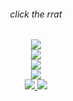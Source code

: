 <div align="center">
	<h6> click the rrat </h6>
	<a href="http://kyrie25.me">
		 <img src="https://user-images.githubusercontent.com/77577746/149508180-c75be0e3-1983-4592-9f1d-d58b64f055d4.gif" />
	</a>
</div>
<div align="center">
	<a href="https://discord.com/users/368399721494216706" >  
  		<img src="https://lanyard.kyrie25.me/api/368399721494216706?imgStyle=square"  />  
	</a>  
</div>
<div align="center">
	<a href="http://kyrie25.me" >  
  		<img src="https://readme-stats.kyrie25.me/api?username=kyrie25&include_all_commits=true&show_icons=true&count_private=true&custom_title=GitHub+Stats&theme=react" />  
	</a>
</div>
<div align="center">
	<a href="http://kyrie25.me" >  
  		<img src="https://github-readme-stats.vercel.app/api/wakatime?username=kyrie25&theme=react&layout=compact&range=last_7_days" />  
	</a>
</div>
<div align="center">
	<a href="https://hits.seeyoufarm.com">
		<img src="https://hits.seeyoufarm.com/api/count/incr/badge.svg?url=https%3A%2F%2Fgithub.com%2Fkyrie25&count_bg=%2357BDDA&title_bg=%23555555&icon=github.svg&icon_color=%23E7E7E7&title=rrat+counter&edge_flat=false"/>
	</a>
	<a href="https://ko-fi.com/kyrie25">
		<img src="https://img.shields.io/badge/Donate%20with-Kofi-red?logo=kofi"/>
	</a>
</div>
